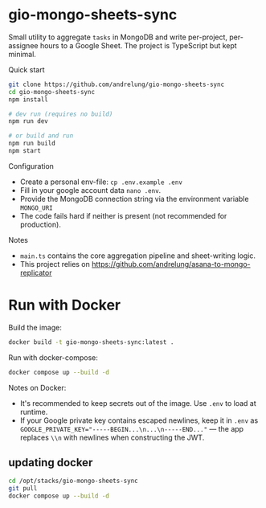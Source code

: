 # gio-mongo-sheets-sync

Small utility to aggregate `tasks` in MongoDB and write per-project, per-assignee hours to a Google Sheet. The project is TypeScript but kept minimal.

Quick start

```bash
git clone https://github.com/andrelung/gio-mongo-sheets-sync
cd gio-mongo-sheets-sync
npm install

# dev run (requires no build)
npm run dev

# or build and run
npm run build
npm start
```

Configuration

-   Create a personal env-file: `cp .env.example .env`
-   Fill in your google account data `nano .env`.
-   Provide the MongoDB connection string via the environment variable `MONGO_URI`
-   The code fails hard if neither is present (not recommended for production).

Notes

-   `main.ts` contains the core aggregation pipeline and sheet-writing logic.
-   This project relies on https://github.com/andrelung/asana-to-mongo-replicator

# Run with Docker

Build the image:

```bash
docker build -t gio-mongo-sheets-sync:latest .
```

Run with docker-compose:

```bash
docker compose up --build -d
```

Notes on Docker:

-   It's recommended to keep secrets out of the image. Use `.env` to load at runtime.
-   If your Google private key contains escaped newlines, keep it in `.env` as `GOOGLE_PRIVATE_KEY="-----BEGIN...\n...\n-----END..."` — the app replaces `\\n` with newlines when constructing the JWT.

## updating docker

```bash
cd /opt/stacks/gio-mongo-sheets-sync
git pull
docker compose up --build -d
```
